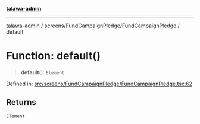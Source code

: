 [**talawa-admin**](../../../../README.md)

***

[talawa-admin](../../../../README.md) / [screens/FundCampaignPledge/FundCampaignPledge](../README.md) / default

# Function: default()

> **default**(): `Element`

Defined in: [src/screens/FundCampaignPledge/FundCampaignPledge.tsx:62](https://github.com/gautam-divyanshu/talawa-admin/blob/2490b2ea9583ec972ca984b1d93932def1c9f92b/src/screens/FundCampaignPledge/FundCampaignPledge.tsx#L62)

## Returns

`Element`
